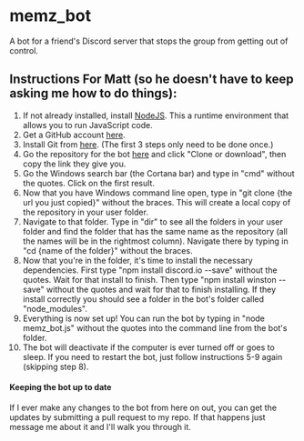 # memz_bot
A bot for a friend's Discord server that stops the group from getting out of control.

## Instructions For Matt (so he doesn't have to keep asking me how to do things):
1. If not already installed, install <a href="https://nodejs.org/en/" target="_blank">NodeJS</a>.  This a runtime environment that allows you to run JavaScript code.
2. Get a GitHub account <a href="https://github.com/" target="_blank">here</a>.
3. Install Git from <a href="https://git-scm.com/downloads" target="_blank">here</a>.  (The first 3 steps only need to be done once.)
4. Go the repository for the bot <a href="https://github.com/davidfei222/memz_bot" target="_blank">here</a> and click "Clone or download", then copy the link they give you.
5. Go the Windows search bar (the Cortana bar) and type in "cmd" without the quotes.  Click on the first result.
6. Now that you have Windows command line open, type in "git clone {the url you just copied}" without the braces.  This will create a local copy of the repository in your user folder.
7. Navigate to that folder. Type in "dir" to see all the folders in your user folder and find the folder that has the same name as the repository (all the names will be in the rightmost column).  Navigate there by typing in "cd {name of the folder}" without the braces.
8. Now that you're in the folder, it's time to install the necessary dependencies. First type "npm install discord.io --save" without the quotes.  Wait for that install to finish.  Then type "npm install winston --save" without the quotes and wait for that to finish installing.  If they install correctly you should see a folder in the bot's folder called "node_modules".
9. Everything is now set up!  You can run the bot by typing in "node memz_bot.js" without the quotes into the command line from the bot's folder.    
10. The bot will deactivate if the computer is ever turned off or goes to sleep.  If you need to restart the bot, just follow instructions 5-9 again (skipping step 8).

#### Keeping the bot up to date
If I ever make any changes to the bot from here on out, you can get the updates by submitting a pull request to my repo.  If that happens just message me about it and I'll walk you through it.

